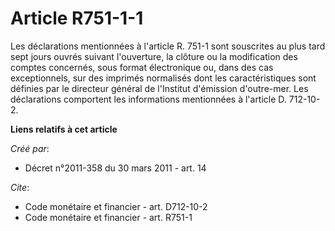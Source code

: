 # Article R751-1-1

Les déclarations mentionnées à l'article R. 751-1 sont souscrites au plus tard sept jours ouvrés suivant l'ouverture, la
clôture ou la modification des comptes concernés, sous format électronique ou, dans des cas exceptionnels, sur des imprimés
normalisés dont les caractéristiques sont définies par le directeur général de l'Institut d'émission d'outre-mer. Les
déclarations comportent les informations mentionnées à l'article D. 712-10-2.

**Liens relatifs à cet article**

_Créé par_:

  - Décret n°2011-358 du 30 mars 2011 - art. 14

_Cite_:

  - Code monétaire et financier - art. D712-10-2
  - Code monétaire et financier - art. R751-1
